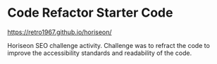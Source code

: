 # Code Refactor Starter Code

https://retro1967.github.io/horiseon/

Horiseon SEO challenge activity. Challenge was to refract the code to improve the accessibility standards and readability of the code. 
